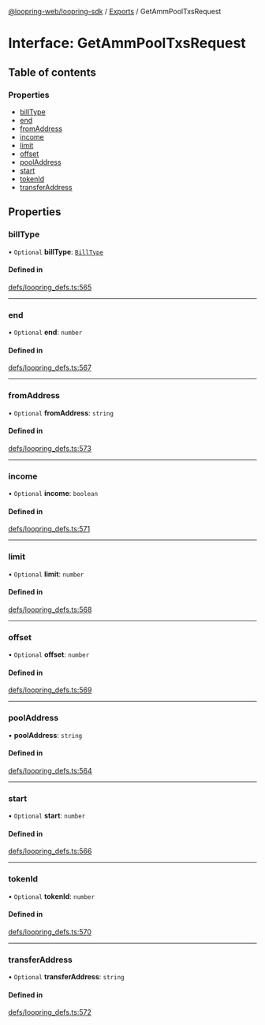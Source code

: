 [@loopring-web/loopring-sdk](../README.md) / [Exports](../modules.md) / GetAmmPoolTxsRequest

# Interface: GetAmmPoolTxsRequest

## Table of contents

### Properties

- [billType](GetAmmPoolTxsRequest.md#billtype)
- [end](GetAmmPoolTxsRequest.md#end)
- [fromAddress](GetAmmPoolTxsRequest.md#fromaddress)
- [income](GetAmmPoolTxsRequest.md#income)
- [limit](GetAmmPoolTxsRequest.md#limit)
- [offset](GetAmmPoolTxsRequest.md#offset)
- [poolAddress](GetAmmPoolTxsRequest.md#pooladdress)
- [start](GetAmmPoolTxsRequest.md#start)
- [tokenId](GetAmmPoolTxsRequest.md#tokenid)
- [transferAddress](GetAmmPoolTxsRequest.md#transferaddress)

## Properties

### billType

• `Optional` **billType**: [`BillType`](../enums/BillType.md)

#### Defined in

[defs/loopring_defs.ts:565](https://github.com/Loopring/loopring_sdk/blob/6d0be7c/src/defs/loopring_defs.ts#L565)

___

### end

• `Optional` **end**: `number`

#### Defined in

[defs/loopring_defs.ts:567](https://github.com/Loopring/loopring_sdk/blob/6d0be7c/src/defs/loopring_defs.ts#L567)

___

### fromAddress

• `Optional` **fromAddress**: `string`

#### Defined in

[defs/loopring_defs.ts:573](https://github.com/Loopring/loopring_sdk/blob/6d0be7c/src/defs/loopring_defs.ts#L573)

___

### income

• `Optional` **income**: `boolean`

#### Defined in

[defs/loopring_defs.ts:571](https://github.com/Loopring/loopring_sdk/blob/6d0be7c/src/defs/loopring_defs.ts#L571)

___

### limit

• `Optional` **limit**: `number`

#### Defined in

[defs/loopring_defs.ts:568](https://github.com/Loopring/loopring_sdk/blob/6d0be7c/src/defs/loopring_defs.ts#L568)

___

### offset

• `Optional` **offset**: `number`

#### Defined in

[defs/loopring_defs.ts:569](https://github.com/Loopring/loopring_sdk/blob/6d0be7c/src/defs/loopring_defs.ts#L569)

___

### poolAddress

• **poolAddress**: `string`

#### Defined in

[defs/loopring_defs.ts:564](https://github.com/Loopring/loopring_sdk/blob/6d0be7c/src/defs/loopring_defs.ts#L564)

___

### start

• `Optional` **start**: `number`

#### Defined in

[defs/loopring_defs.ts:566](https://github.com/Loopring/loopring_sdk/blob/6d0be7c/src/defs/loopring_defs.ts#L566)

___

### tokenId

• `Optional` **tokenId**: `number`

#### Defined in

[defs/loopring_defs.ts:570](https://github.com/Loopring/loopring_sdk/blob/6d0be7c/src/defs/loopring_defs.ts#L570)

___

### transferAddress

• `Optional` **transferAddress**: `string`

#### Defined in

[defs/loopring_defs.ts:572](https://github.com/Loopring/loopring_sdk/blob/6d0be7c/src/defs/loopring_defs.ts#L572)
